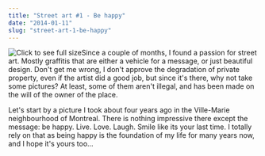 ```yaml
---
title: "Street art #1 - Be happy"
date: "2014-01-11"
slug: "street-art-1-be-happy"
---
```


![Click to see full size](images/behappy.jpg)Since a couple of months, I found a passion for street art. Mostly graffitis that are either a vehicle for a message, or just beautiful design. Don't get me wrong, I don't approve the degradation of private property, even if the artist did a good job, but since it's there, why not take some pictures? At least, some of them aren't illegal, and has been made on the will of the owner of the place.

Let's start by a picture I took about four years ago in the Ville-Marie neighbourhood of Montreal. There is nothing impressive there except the message: be happy. Live. Love. Laugh. Smile like its your last time. I totally rely on that as being happy is the foundation of my life for many years now, and I hope it's yours too...
